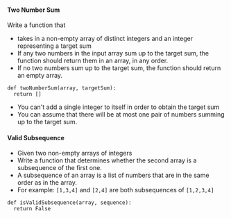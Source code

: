 #### Two Number Sum
Write a function that 
- takes in a non-empty array of distinct integers and an integer representing a target sum
- If any two numbers in the input array sum up to the target sum, the function should return them in an array, in any order.
- If no two numbers sum up to the target sum, the function should return an empty array.
```
def twoNumberSum(array, targetSum):
  return []
```
- You can't add a single integer to itself in order to obtain the target sum
- You can assume that there will be at most one pair of numbers summing up to the target sum.

#### Valid Subsequence
- Given two non-empty arrays of integers
- Write a function that determines whether the second array is a subsequence of the first one.
- A subsequence of an array is a list of numbers that are in the same order as in the array.
- For example: `[1,3,4]` and `[2,4]` are both subsequences of `[1,2,3,4]`
```
def isValidSubsequence(array, sequence):
  return False
```
